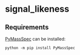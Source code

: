 # signal_likeness

## Requirements

[PyMassSpec](https://pymassspec.readthedocs.io/en/master/) can be installed:
```commandline
python -m pip install PyMassSpec
```